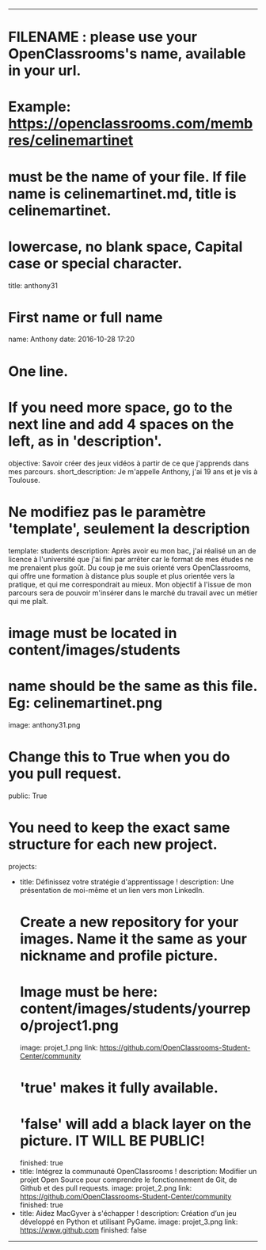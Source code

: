 ---

# FILENAME : please use your OpenClassrooms's name, available in your url.
# Example: https://openclassrooms.com/membres/celinemartinet
# must be the name of your file. If file name is celinemartinet.md, title is celinemartinet.
# lowercase, no blank space, Capital case or special character.
title: anthony31

# First name or full name
name: Anthony
date: 2016-10-28 17:20

# One line.
# If you need more space, go to the next line and add 4 spaces on the left, as in 'description'.
objective: Savoir créer des jeux vidéos à partir de ce que j'apprends dans mes parcours.
short_description: Je m'appelle Anthony, j'ai 19 ans et je vis à Toulouse.

# Ne modifiez pas le paramètre 'template', seulement la description
template: students
description:
    Après avoir eu mon bac, j'ai réalisé un an de licence à l'université que j'ai fini par arrêter car le format de mes études ne me prenaient plus goût. Du coup je me suis orienté vers OpenClassrooms, qui offre une formation à distance plus souple et plus orientée vers la pratique, et qui me correspondrait au mieux. Mon objectif à l'issue de mon parcours sera de pouvoir m'insérer dans le marché du travail avec un métier qui me plaît.

# image must be located in content/images/students
# name should be the same as this file. Eg: celinemartinet.png
image: anthony31.png

# Change this to True when you do you pull request.
public: True

# You need to keep the exact same structure for each new project.
projects:
  - title: Définissez votre stratégie d'apprentissage !
    description: Une présentation de moi-même et un lien vers mon LinkedIn.
    # Create a new repository for your images. Name it the same as your nickname and profile picture.
    # Image must be here: content/images/students/yourrepo/project1.png
    image: projet_1.png
    link: https://github.com/OpenClassrooms-Student-Center/community
    # 'true' makes it fully available.
    # 'false' will add a black layer on the picture. IT WILL BE PUBLIC!
    finished: true
  - title: Intégrez la communauté OpenClassrooms !
    description: Modifier un projet Open Source pour comprendre le fonctionnement de Git, de Github et des pull requests. 
    image: projet_2.png
    link: https://github.com/OpenClassrooms-Student-Center/community
    finished: true
  - title: Aidez MacGyver à s'échapper !
    description: Création d’un jeu développé en Python et utilisant PyGame.
    image: projet_3.png
    link: https://www.github.com
    finished: false
---